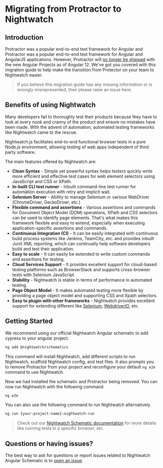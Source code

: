 # Migrating from Protractor to Nightwatch

## Introduction 

Protractor was a popular end-to-end test framework for Angular and 
Protractor was a popular end-to-end test framework for Angular and AngularJS applications. However, Protractor will [no longer be shipped][AngualarRFC] with the new Angular Projects as of Angular 12. We've got you covered with this migration guide to help make the transition from Protector on your team to Nightwatch easier.

> If you believe this migration guide has any missing information or is wrongly misrepresented, then please raise an issue here.

## Benefits of using Nightwatch
Many developers fail to thoroughly test their products because they have to look at every nook and cranny of the product and ensure no mistakes have been made.
With the advent of automation, automated testing frameworks like Nightwatch came to the rescue.

Nightwatch.js facilitates end-to-end functional browser tests in a pure Node.js environment, allowing testing of web apps independent of third party software.

The main features offered by Nightwatch are:

- **Clean Syntax** - Simple yet powerful syntax helps testers quickly write more efficient and effective test cases for web element selectors using JavaScript and CSS or XPath.
- **In-built CLI test runner** - Inbuilt command-line test runner for automation execution with retry and implicit wait.
- **Selenium Server** - Ability to manage Selenium or various WebDriver (ChromeDriver, GeckoDriver, etc.)
- **Flexible command and assertions** - Various assertions and commands for Document Object Model (DOM) operations, XPath and CSS selectors can be used to identify page elements. That's what makes this framework flexible and easy to extend, especially when executing application-specific assertions and commands.
- **Continuous Integration (CI)** - It can be easily integrated with continuous build process systems like Jenkins, TeamCity, etc. and provides inbuilt Junit XML reporting, which can continually help software developers build and test their application.
- **Easy to scale** - It can easily be extended to write custom commands and assertions for testing.
- **Cloud Services Support** - It provides excellent support for cloud-based testing platforms such as BrowserStack and supports cross-browser tests with Selenium JavaScript.
- **Stability** - Nightwatch is stable in terms of performance in automated testing.
- **Page Object Model** - It makes automated testing more flexible by providing a page object model and supporting CSS and Xpath selectors.
- **Easy to plugin with other frameworks** - Nightwatch provides excellent support for extending different like [Selenium][SeleniumPluginExtendLink], [WebdriverIO][WebdriverIOPluginExtendLink], etc.

## Getting Started

We recommend using our official Nightwatch Angular schematic to add cypress to your angular project.

```sh
ng add @nightwatch/schematics
```

This command will install Nightwatch, add different scripts to run Nightwatch, scaffold Nightwatch config, and test files. It also prompts you to remove Protractor from your project and reconfigure your default `ng e2e` command to use Nightwatch.

Now we had installed the schematic and Protractor being removed. You can now run Nightwatch with the following command

```sh
ng e2e
```

You can also use the following command to run Nightwatch alternatively.

```sh
ng run {your-project-name}:nightwatch-run
```

> Check out our [Nightwatch Schematic documentation][NightwatchSchematicDocumentation] for more details like running tests in a specific browser, etc.

## Questions or having issues?

The best way to ask for questions or report issues related to Nightwatch Angular Schematic is to [open an issue][GithubIssueLink].


[AngualarRFC]:https://github.com/angular/protractor/issues/5502
[SeleniumPluginExtendLink]:https://nightwatchjs.org/guide/extending-nightwatch/using-with-selenium-webdriver.html
[WebdriverIOPluginExtendLink]:https://nightwatchjs.org/guide/extending-nightwatch/using-with-webdriverio.html
[NightwatchSchematicDocumentation]:https://github.com/nightwatchjs/nightwatch-schematics#readme
[GithubIssueLink]:https://github.com/nightwatchjs/nightwatch-schematics/issues?q=is%3Aissue+is%3Aopen+sort%3Aupdated-desc
